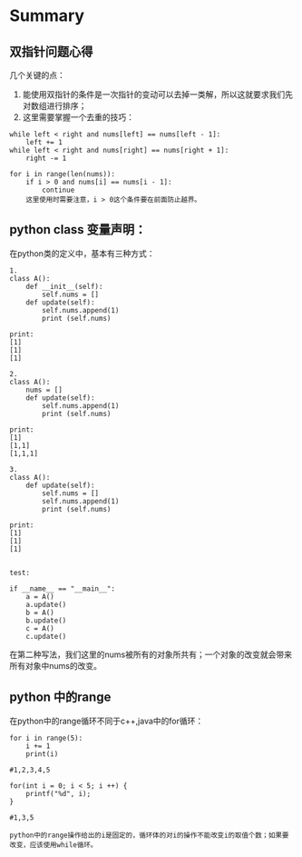 # Summary

## 双指针问题心得

几个关键的点：

1. 能使用双指针的条件是一次指针的变动可以去掉一类解，所以这就要求我们先对数组进行排序；
2. 这里需要掌握一个去重的技巧：
```
while left < right and nums[left] == nums[left - 1]:
    left += 1
while left < right and nums[right] == nums[right + 1]:
    right -= 1

for i in range(len(nums)):
    if i > 0 and nums[i] == nums[i - 1]:
        continue
    这里使用时需要注意，i > 0这个条件要在前面防止越界。
```

## python class 变量声明：

在python类的定义中，基本有三种方式：

```
1.
class A():
    def __init__(self):
        self.nums = []
    def update(self):
        self.nums.append(1)
        print (self.nums)
        
print:
[1]
[1]
[1]

2.
class A():
    nums = []
    def update(self):
        self.nums.append(1)
        print (self.nums)

print:
[1]
[1,1]
[1,1,1]

3.
class A():
    def update(self):
        self.nums = []
        self.nums.append(1)
        print (self.nums)
        
print:
[1]
[1]
[1]


test:

if __name__ == "__main__":
    a = A()
    a.update()
    b = A()
    b.update()
    c = A()
    c.update()
```

在第二种写法，我们这里的nums被所有的对象所共有；一个对象的改变就会带来所有对象中nums的改变。

## python 中的range

在python中的range循环不同于c++,java中的for循环：

```
for i in range(5):
    i += 1
    print(i)

#1,2,3,4,5

for(int i = 0; i < 5; i ++) {
    printf("%d", i);
}

#1,3,5

python中的range操作给出的i是固定的，循环体的对i的操作不能改变i的取值个数；如果要改变，应该使用while循环。

```
